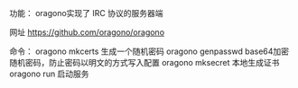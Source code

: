 
功能： oragono实现了 IRC 协议的服务器端

网址
    https://github.com/oragono/oragono


命令：
    oragono mkcerts     生成一个随机密码
    oragono genpasswd   base64加密随机密码，防止密码以明文的方式写入配置
    oragono mksecret    本地生成证书
    oragono run         启动服务

